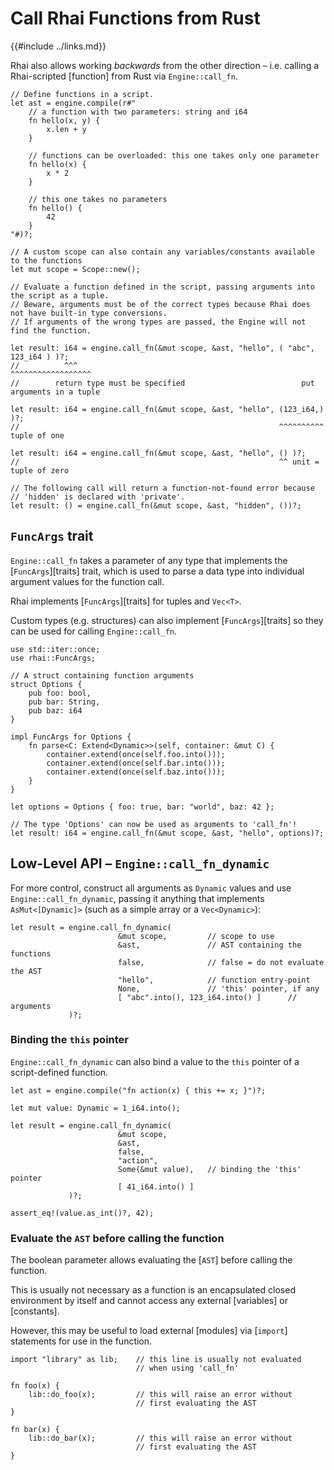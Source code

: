 Call Rhai Functions from Rust
============================

{{#include ../links.md}}

Rhai also allows working _backwards_ from the other direction &ndash; i.e. calling a Rhai-scripted [function]
from Rust via `Engine::call_fn`.

```rust,no_run
// Define functions in a script.
let ast = engine.compile(r#"
    // a function with two parameters: string and i64
    fn hello(x, y) {
        x.len + y
    }

    // functions can be overloaded: this one takes only one parameter
    fn hello(x) {
        x * 2
    }

    // this one takes no parameters
    fn hello() {
        42
    }
"#)?;

// A custom scope can also contain any variables/constants available to the functions
let mut scope = Scope::new();

// Evaluate a function defined in the script, passing arguments into the script as a tuple.
// Beware, arguments must be of the correct types because Rhai does not have built-in type conversions.
// If arguments of the wrong types are passed, the Engine will not find the function.

let result: i64 = engine.call_fn(&mut scope, &ast, "hello", ( "abc", 123_i64 ) )?;
//          ^^^                                             ^^^^^^^^^^^^^^^^^^
//        return type must be specified                          put arguments in a tuple

let result: i64 = engine.call_fn(&mut scope, &ast, "hello", (123_i64,) )?;
//                                                          ^^^^^^^^^^ tuple of one

let result: i64 = engine.call_fn(&mut scope, &ast, "hello", () )?;
//                                                          ^^ unit = tuple of zero

// The following call will return a function-not-found error because
// 'hidden' is declared with 'private'.
let result: () = engine.call_fn(&mut scope, &ast, "hidden", ())?;
```


`FuncArgs` trait
----------------

`Engine::call_fn` takes a parameter of any type that implements the [`FuncArgs`][traits] trait,
which is used to parse a data type into individual argument values for the function call.

Rhai implements [`FuncArgs`][traits] for tuples and `Vec<T>`.

Custom types (e.g. structures) can also implement [`FuncArgs`][traits] so they can be used for
calling `Engine::call_fn`.

```rust,no_run
use std::iter::once;
use rhai::FuncArgs;

// A struct containing function arguments
struct Options {
    pub foo: bool,
    pub bar: String,
    pub baz: i64
}

impl FuncArgs for Options {
    fn parse<C: Extend<Dynamic>>(self, container: &mut C) {
        container.extend(once(self.foo.into()));
        container.extend(once(self.bar.into()));
        container.extend(once(self.baz.into()));
    }
}

let options = Options { foo: true, bar: "world", baz: 42 };

// The type 'Options' can now be used as arguments to 'call_fn'!
let result: i64 = engine.call_fn(&mut scope, &ast, "hello", options)?;
```


Low-Level API &ndash; `Engine::call_fn_dynamic`
----------------------------------------------

For more control, construct all arguments as `Dynamic` values and use `Engine::call_fn_dynamic`,
passing it anything that implements `AsMut<[Dynamic]>` (such as a simple array or a `Vec<Dynamic>`):

```rust,no_run
let result = engine.call_fn_dynamic(
                        &mut scope,         // scope to use
                        &ast,               // AST containing the functions
                        false,              // false = do not evaluate the AST
                        "hello",            // function entry-point
                        None,               // 'this' pointer, if any
                        [ "abc".into(), 123_i64.into() ]      // arguments
             )?;
```

### Binding the `this` pointer

`Engine::call_fn_dynamic` can also bind a value to the `this` pointer of a script-defined function.

```rust,no_run
let ast = engine.compile("fn action(x) { this += x; }")?;

let mut value: Dynamic = 1_i64.into();

let result = engine.call_fn_dynamic(
                        &mut scope,
                        &ast,
                        false,
                        "action",
                        Some(&mut value),   // binding the 'this' pointer
                        [ 41_i64.into() ]
             )?;

assert_eq!(value.as_int()?, 42);
```

### Evaluate the `AST` before calling the function

The boolean parameter allows evaluating the [`AST`] before calling the function.

This is usually not necessary as a function is an encapsulated closed environment by itself and
cannot access any external [variables] or [constants].

However, this may be useful to load external [modules] via [`import`] statements for use in the function.

```rust,no_run
import "library" as lib;    // this line is usually not evaluated
                            // when using 'call_fn'

fn foo(x) {
    lib::do_foo(x);         // this will raise an error without
                            // first evaluating the AST
}

fn bar(x) {
    lib::do_bar(x);         // this will raise an error without
                            // first evaluating the AST
}
```
